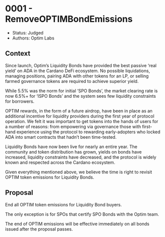 # 0001 - RemoveOPTIMBondEmissions

- Status: Judged
- Authors: Optim Labs

## Context

Since launch, Optim’s Liquidity Bonds have provided the best passive ‘real yield’ on ADA in the Cardano DeFi ecosystem. No possible liquidations, managing positions, pairing ADA with other tokens for an LP, or selling farmed governance tokens are required to achieve superior yield.

While 5.5% was the norm for initial ‘SPO Bonds’, the market clearing rate is now 6.5%+ for ‘ISPO Bonds’ and the system sees few liquidity constraints for borrowers.

OPTIM rewards, in the form of a future airdrop, have been in place as an additional incentive for liquidity providers during the first year of protocol operation. We felt it was important to get tokens into the hands of users for a number of reasons: from empowering via governance those with first-hand experience using the protocol to rewarding early-adopters who locked ADA into smart contracts that hadn’t been time-tested.

Liquidity Bonds have now been live for nearly an entire year. The community and token distribution has grown, yields on bonds have increased, liquidity constraints have decreased, and the protocol is widely known and respected across the Cardano ecosystem.  

Given everything mentioned above, we believe the time is right to revisit OPTIM token emissions for Liquidity Bonds.

## Proposal

End all OPTIM token emissions for Liquidity Bond buyers.

The only exception is for SPOs that certify SPO Bonds with the Optim team.

The end of OPTIM emissions will be effective immediately on all bonds issued after the proposal passes.


